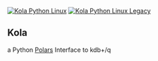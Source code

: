 [![Kola Python Linux](https://github.com/jshinonome/kola/actions/workflows/release-python-linux.yml/badge.svg)](https://github.com/jshinonome/kola/actions/workflows/release-python-linux.yml)
[![Kola Python Linux Legacy](https://github.com/jshinonome/kola/actions/workflows/release-python-linux-legacy.yml/badge.svg)](https://github.com/jshinonome/kola/actions/workflows/release-python-linux-legacy.yml)

## Kola

a Python [Polars](https://pola-rs.github.io/polars/) Interface to kdb+/q
